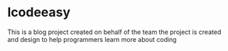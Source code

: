 # Icodeeasy
This is a blog project created on behalf of the team the project is created and design to help programmers learn more about coding 
